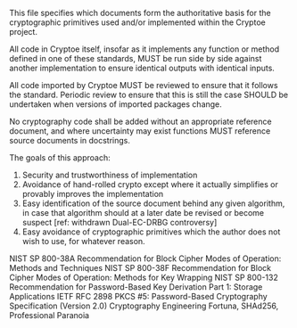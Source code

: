 This file specifies which documents form the authoritative basis for the cryptographic primitives used and/or
implemented within the Cryptoe project.

All code in Cryptoe itself, insofar as it implements any function or method defined in one of these standards, MUST be
run side by side against another implementation to ensure identical outputs with identical inputs.

All code imported by Cryptoe MUST be reviewed to ensure that it follows the standard. Periodic review to ensure that
this is still the case SHOULD be undertaken when versions of imported packages change.

No cryptography code shall be added without an appropriate reference document, and where uncertainty may exist functions
MUST reference source documents in docstrings.

The goals of this approach:

1) Security and trustworthiness of implementation
2) Avoidance of hand-rolled crypto except where it actually simplifies or provably improves the implementation
3) Easy identification of the source document behind any given algorithm, in case that algorithm should at a later date
   be revised or become suspect [ref: withdrawn Dual-EC-DRBG controversy]
4) Easy avoidance of cryptographic primitives which the author does not wish to use, for whatever reason.


NIST SP 800-38A             Recommendation for Block Cipher Modes of Operation: Methods and Techniques
NIST SP 800-38F             Recommendation for Block Cipher Modes of Operation: Methods for Key Wrapping
NIST SP 800-132             Recommendation for Password-Based Key Derivation Part 1: Storage Applications
IETF RFC 2898               PKCS #5: Password-Based Cryptography Specification (Version 2.0)
Cryptography Engineering    Fortuna, SHAd256, Professional Paranoia
